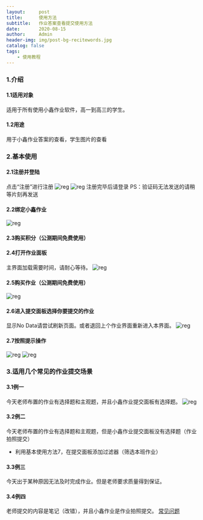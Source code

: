 ```yaml
---
layout:     post
title:      使用方法
subtitle:   作业答案查看提交使用方法
date:       2020-08-15
author:     Admin
header-img: img/post-bg-recitewords.jpg
catalog: false
tags:
    - 使用教程
---
```


### 1.介绍
#### 1.1适用对象
适用于所有使用小鑫作业软件，高一到高三的学生。
#### 1.2用途
用于小鑫作业答案的查看，学生图片的查看

### 2.基本使用
#### 2.1注册并登陆
点击“注册”进行注册
![reg]({{site.url}}/img/usage/1.jpg)
![reg]({{site.url}}/img/usage/2.jpg)
注册完毕后请登录
PS：验证码无法发送的请稍等片刻再发送
#### 2.2绑定小鑫作业
![reg]({{site.url}}/img/usage/3.jpg)
#### 2.3购买积分（公测期间免费使用）

#### 2.4打开作业面板
主界面加载需要时间，请耐心等待。
![reg]({{site.url}}/img/usage/4.jpg)
#### 2.5购买作业（公测期间免费使用）
![reg]({{site.url}}/img/usage/5.jpg)
#### 2.6进入提交面板选择你要提交的作业
显示No Data请尝试刷新页面。或者退回上个作业界面重新进入本界面。
![reg]({{site.url}}/img/usage/6.jpg)
#### 2.7按照提示操作
![reg]({{site.url}}/img/usage/7.jpg)
![reg]({{site.url}}/img/usage/8.jpg)
### 3.适用几个常见的作业提交场景
#### 3.1例一
今天老师布置的作业有选择题和主观题，并且小鑫作业提交面板有选择题。
![reg]({{site.url}}/img/usage/10.jpg)
#### 3.2例二
今天老师布置的作业有选择题和主观题，但是小鑫作业提交面板没有选择题（作业拍照提交）
* 利用基本使用方法7，在提交面板添加过滤器（筛选本班作业）
#### 3.3例三
今天出于某种原因无法及时完成作业。但是老师要求质量得到保证。
#### 3.4例四
老师提交的内容是笔记（改错），并且小鑫作业是作业拍照提交。
[常见问题]({{site.url}}/2020/08/15/questions/)

